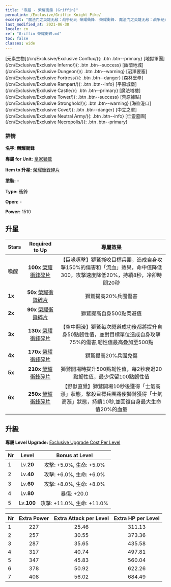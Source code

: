 ```yaml
---
title: "專屬 - 榮耀衝鋒 (Griffin)"
permalink: /Exclusive/Griffin Knight Pike/
excerpt: "魔法门之英雄无敌：战争纪元 榮耀衝鋒. 榮耀衝鋒. 魔法门之英雄无敌：战争纪元 專屬 榮耀衝鋒. 皇家獅鷲 專屬."
last_modified_at: 2021-06-30
locale: cn
ref: "Griffin 榮耀衝鋒.md"
toc: false
classes: wide
---
```

 [元素生物](/cn/Exclusive/Exclusive Conflux/){: .btn .btn--primary} [地獄軍團](/cn/Exclusive/Exclusive Inferno/){: .btn .btn--success} [幽暗地城](/cn/Exclusive/Exclusive Dungeon/){: .btn .btn--warning} [沼澤要塞](/cn/Exclusive/Exclusive Fortress/){: .btn .btn--danger} [森林壁壘](/cn/Exclusive/Exclusive Rampart/){: .btn .btn--info} [平原城堡](/cn/Exclusive/Exclusive Castle/){: .btn .btn--primary} [魔法塔樓](/cn/Exclusive/Exclusive Tower/){: .btn .btn--success} [荒原據點](/cn/Exclusive/Exclusive Stronghold/){: .btn .btn--warning} [海盜港口](/cn/Exclusive/Exclusive Cove/){: .btn .btn--danger} [中立之軍](/cn/Exclusive/Exclusive Neutral Army/){: .btn .btn--info} [亡靈墓園](/cn/Exclusive/Exclusive Necropolis/){: .btn .btn--primary} 

### 詳情
 **名字: 榮耀衝鋒** 

 **專屬 for Unit:** [皇家獅鷲](/cn/units/Griffin/) 

 **Item to 升星:** [榮耀衝鋒碎片](/cn/Items/con_916/)

 **塗裝:** -

 **Type:** 衝鋒

 **Open:** -

 **Power:** 1510

## 升星

  |     Stars    |  Required to Up | 專屬效果 |
  |:-------------|:---------------:|:---------------:|
  |  喚醒  | **100x** [榮耀衝鋒碎片](/cn/Items/con_916/) | 【巨喙啄擊】獅鷲撕咬目標兵團，造成自身攻擊150%的傷害和「流血」效果，命中值降低300，攻擊速度降低20%，持續8秒，冷卻時間20秒 |
  | **1x** <i class="fas fa-star"/> | **50x** [榮耀衝鋒碎片](/cn/Items/con_916/) | 獅鷲提高20%兵團傷害 |
  | **2x** <i class="fas fa-star"/> | **90x** [榮耀衝鋒碎片](/cn/Items/con_916/) | 獅鷲提高自身500點閃避值 |
  | **3x** <i class="fas fa-star"/> | **130x** [榮耀衝鋒碎片](/cn/Items/con_916/) | 【空中翻滾】獅鷲每次閃避成功後都將提升自身50點韌性值，並對目標單位造成自身攻擊75%的傷害,韌性值最高疊加至500點 |
  | **4x** <i class="fas fa-star"/> | **170x** [榮耀衝鋒碎片](/cn/Items/con_916/) | 獅鷲提高20%兵團免傷 |
  | **5x** <i class="fas fa-star"/> | **210x** [榮耀衝鋒碎片](/cn/Items/con_916/) | 獅鷲開場時提升500點韌性值，每2秒衰退20點韌性值，最少保留100點韌性值 |
  | **6x** <i class="fas fa-star"/> | **250x** [榮耀衝鋒碎片](/cn/Items/con_916/) | 【野獸直覺】獅鷲開場10秒後獲得「士氣高漲」狀態，擊殺目標兵團將使獅鷲獲得「士氣高漲」狀態，持續10秒,並回復自身最大生命值20%的血量 |


## 升級
 **專屬 Level Upgrade:** [Exclusive Upgrade Cost Per Level](/Exclusive/ExclusiveUpgradeCostPerLevel/)

  |  Nr  |   Level  | Bonus at Level |
  |:-----|:--------:|:--------------:|
  | 1 | Lv.**20** | 攻擊: +5.0%, 生命: +5.0% |
  | 2 | Lv.**40** | 攻擊: +6.0%, 生命: +6.0% |
  | 3 | Lv.**60** | 攻擊: +8.0%, 生命: +8.0% |
  | 4 | Lv.**80** | 暴傷: +20.0 |
  | 5 | Lv.**100** | 攻擊: +11.0%, 生命: +11.0% |


  |  Nr  |  Extra Power | Extra Attack per Level | Extra HP per Level |
  |:-----|:--------:|:--------:|:--------:|
  | 1 | 227 | 25.46 | 311.13 |
  | 2 | 257 | 30.55 | 373.36 |
  | 3 | 287 | 35.65 | 435.58 |
  | 4 | 317 | 40.74 | 497.81 |
  | 5 | 347 | 45.83 | 560.04 |
  | 6 | 378 | 50.92 | 622.26 |
  | 7 | 408 | 56.02 | 684.49 |


